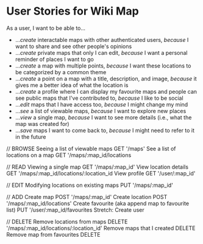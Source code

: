 # User Stories for Wiki Map

As a user, I want to be able to...
- ...*create* interactable maps with other authenticated users, *because* I want to share and see other people's opinions
- ...*create* private maps that only I can edit, *because* I want a personal reminder of places I want to go
- ...*create* a map with multiple points, *because* I want these locations to be categorized by a common theme
- ...*create* a point on a map with a title, description, and image, *because* it gives me a better idea of what the location is
- ...*create* a profile where I can display my favourite maps and people can see public maps that I've contributed to, *because* I like to be social
- ...*edit* maps that I have access too, *because* I might change my mind
- ...*see* a list of viewable maps, *because* I want to explore new places
- ...*view* a single map, *because* I want to see more details (i.e., what the map was created for)
- ...*save* maps I want to come back to, *because* I might need to refer to it in the future

// BROWSE
Seeing a list of viewable maps
GET '/maps'
See a list of locations on a map
GET '/maps/:map_id/locations

// READ
Viewing a single map
GET '/maps/:map_id'
View location details
GET '/maps/:map_id/locations/:location_id
View profile
GET '/user/:map_id'

// EDIT
Modifying locations on existing maps
PUT '/maps/:map_id'

// ADD
Create map
POST '/maps/:map_id'
Create location
POST '/maps/:map_id/locations'
Create favourite (aka append map to favourite list)
PUT '/user/:map_id/favourites
Stretch: Create user

// DELETE
Remove locations from maps
DELETE '/maps/:map_id/locations/:location_id'
Remove maps that I created
DELETE
Remove map from favourites
DELETE
